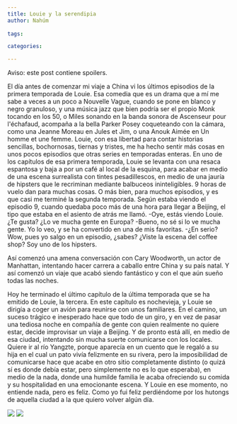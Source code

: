 ```yaml
---
title: Louie y la serendipia
author: Nahúm
 
tags:

categories:

---
```


Aviso: este post contiene spoilers.

El día antes de comenzar mi viaje a China vi los últimos episodios de la primera temporada de Louie. Esa comedia que es un drama que a mí me sabe a veces a un poco a Nouvelle Vague, cuando se pone en blanco y negro granuloso, y una música jazz que bien podría ser el propio Monk tocando en los 50, o Miles sonando en la banda sonora de Ascenseur pour l'échafaud, acompaña a la bella Parker Posey coqueteando con la cámara, como una Jeanne Moreau en Jules et Jim, o una Anouk Aimée en Un homme et une femme. Louie, con esa libertad para contar historias sencillas, bochornosas, tiernas y tristes, me ha hecho sentir más cosas en unos pocos episodios que otras series en temporadas enteras. En uno de los capítulos de esa primera temporada, Louie se levanta con una resaca espantosa y baja a por un café al local de la esquina, para acabar en medio de una escena surrealista con tintes pesadillescos, en medio de una jauría de hipsters que le recriminan mediante balbuceos ininteligibles. 9 horas de vuelo dan para muchas cosas. O más bien, para muchos episodios, y es que casi me terminé la segunda temporada. Según estaba viendo el episodio 9, cuando quedaba poco más de una hora para llegar a Beijing, el tipo que estaba en el asiento de atrás me llamó. -Oye, estás viendo Louie. ¿Te gusta? ¿Lo ve mucha gente en Europa? -Bueno, no sé si lo ve mucha gente. Yo lo veo, y se ha convertido en una de mis favoritas. -¿En serio? Wow, pues yo salgo en un episodio, ¿sabes? ¿Viste la escena del coffee shop? Soy uno de los hipsters.

Así comenzó una amena conversación con Cary Woodworth, un actor de Manhattan, intentando hacer carrera a caballo entre China y su país natal. Y así comenzó un viaje que acabó siendo fantástico y con el que aún sueño todas las noches.

Hoy he terminado el último capítulo de la última temporada que se ha emitido de Louie, la tercera. En este capítulo es nochevieja, y Louie se dirigía a coger un avión para reunirse con unos familiares. En el camino, un suceso trágico e inesperado hace que todo de un giro, y en vez de pasar una tediosa noche en compañía de gente con quien realmente no quiere estar, decide improvisar un viaje a Beijing. Y de pronto está allí, en medio de esa ciudad, intentando sin mucha suerte comunicarse con los locales. Quiere ir al río Yangzte, porque aparecía en un cuento que le regaló a su hija en el cual un pato vivía felizmente en su rivera, pero la imposibilidad de comunicarse hace que acabe en otro sitio completamente distinto (o quizá sí es donde debía estar, pero simplemente no es lo que esperaba), en medio de la nada, donde una humilde familia le acaba ofreciendo su comida y su hospitalidad en una emocionante escena. Y Louie en ese momento, no entiende nada, pero es feliz. Como yo fui feliz perdiéndome por los hutongs de aquella ciudad a la que quiero volver algún día.

![](serendipia1.png)
![](serendipia2.jpg)

